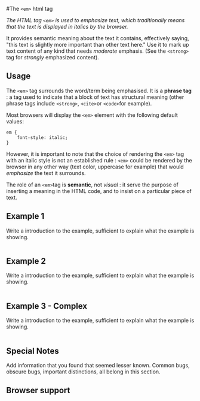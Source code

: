 #The `<em>` html tag 

*The HTML tag `<em>` is used to emphasize text, which traditionally means that the text is displayed in italics by the browser.*

It provides semantic meaning about the text it contains, effectively saying, "this text is slightly more important than other text here." Use it to mark up text content of any kind that needs *moderate* emphasis. (See the `<strong>` tag for *strongly* emphasized content).

## Usage

The `<em>` tag surrounds the word/term being emphasised. It is a **phrase tag** : a tag used to indicate that a block of text has structural meaning (other phrase tags include `<strong>`, `<cite>`or `<code>`for example).

Most browsers will display the `<em>` element with the following default values:

```
em { 
    font-style: italic;
}
```

However, it is important to note that the choice of rendering the `<em>` tag with an italic style is not an established rule : `<em>` could be rendered by the browser in any other way (text color, uppercase for example) that would *emphasize* the text it surrounds.

The role of an `<em>`tag is **semantic**, not *visual* : it serve the purpose of inserting a meaning in the HTML code, and to insist on a particular piece of text.

## Example 1

Write a introduction to the example, sufficient to explain what the example is showing.

```

```

## Example 2

Write a introduction to the example, sufficient to explain what the example is showing.

```

```

## Example 3 - Complex

Write a introduction to the example, sufficient to explain what the example is showing.

```

```

## Special Notes

Add information that you found that seemed lesser known. Common bugs, obscure bugs, important distinctions, all belong in this section.


## Browser support



